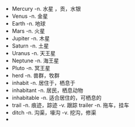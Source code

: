  - Mercury -n. 水星 ，贡，水银
- Venus -n. 金星
- Earth -n. 地球
- Mars -n. 火星
- Jupiter -n. 木星
- Saturn -n. 土星
- Uranus -n. 天王星
- Neptune -n. 海王星
- Pluto -n. 冥王星
- herd -n. 兽群，牧群
- inhabit -n. 居住于，栖息于
- inhabitant -n. 居民，栖息动物
- inhabitable -n. 适合居住的，可栖息的
- trail -n. 痕迹，踪迹 -v. 跟踪
	 trailer -n. 拖车，挂车
- ditch -n. 沟渠，壕沟 -v. 挖沟，修渠
- 
